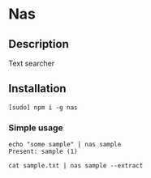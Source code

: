 # Nas 

## Description

Text searcher

## Installation

```
[sudo] npm i -g nas 
```

### Simple usage

```
echo "some sample" | nas sample
Present: sample (1)
```

```
cat sample.txt | nas sample --extract
```
